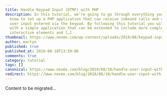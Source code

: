 ```yaml
---
title: Handle Keypad Input (DTMF) with PHP
description: In this tutorial, we’re going to go through everything you need to
  know to set up a PHP application that can receive inbound calls and capture
  user input entered via the keypad. By following this tutorial you will end up
  with a simple application that can be extended to include more complex,
  interactive elements and […]
thumbnail: https://www.nexmo.com/wp-content/uploads/2018/08/keypad-input-php.png
author: martyn
published: true
published_at: 2018-08-10T13:59:06
comments: true
category: tutorial
tags: []
canonical: https://www.nexmo.com/blog/2018/08/10/handle-user-input-with-php-dr
redirect: https://www.nexmo.com/blog/2018/08/10/handle-user-input-with-php-dr
---
```

Content to be migrated...
